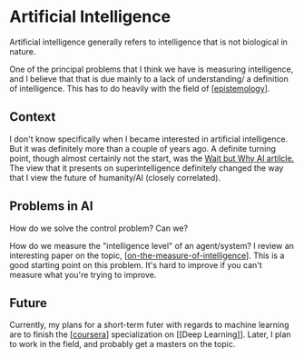 ---
---

# Artificial Intelligence

Artificial intelligence generally refers to intelligence that is not biological in nature.

One of the principal problems that I think we have is measuring intelligence, and I believe that that is due mainly to a lack of understanding/ a definition of intelligence. This has to do heavily with the field of [[epistemology]].

## Context

I don't know specifically when I became interested in artificial intelligence. But it was definitely more than a couple of years ago. A definite turning point, though almost certainly not the start, was the [Wait but Why AI artilcle.](https://waitbutwhy.com/2015/01/artificial-intelligence-revolution-1.html) The view that it presents on superintelligence definitely changed the way that I view the future of humanity/AI (closely correlated).



## Problems in AI

How do we solve the control problem? Can we?

How do we measure the "intelligence level" of an agent/system? I review an interesting paper on the topic, [[on-the-measure-of-intelligence]]. This is a good starting point on this problem. It's hard to improve if you can't measure what you're trying to improve.

## Future

Currently, my plans for a short-term futer with regards to machine learning are to finish the [[coursera]] specialization on [[Deep Learning]]. Later, I plan to work in the field, and probably get a masters on the topic.

[//begin]: # "Autogenerated link references for markdown compatibility"
[epistemology]: epistemology "Epistemology"
[on-the-measure-of-intelligence]: on-the-measure-of-intelligence "On the Measure of Intelligence"
[coursera]: coursera "Coursera"
[deep-learning]: deep-learning "Deep Learning"
[//end]: # "Autogenerated link references"